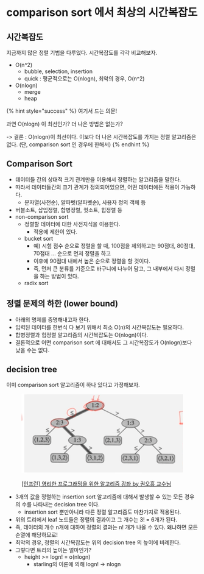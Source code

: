 # comparison sort 에서 최상의 시간복잡도

## 시간복잡도&#x20;

지금까지 많은 정렬 기법을 다루었다. 시간복잡도를 각각 비교해보자.&#x20;

* O(n^2)
  * bubble, selection, insertion
  * quick : 평균적으로는 O(nlogn), 최악의 경우, O(n^2)
* O(nlogn)
  * merge
  * heap&#x20;

{% hint style="success" %}
여기서 드는 의문!&#x20;

과연 O(nlogn) 이 최선인가? 더 나은 방법은 없는가?&#x20;

\-> 결론 : O(nlogn)이 최선이다. 이보다 더 나은 시간복잡도를 가지는 정렬 알고리즘은 없다. (단, comparison sort 인 경우에 한해서)&#x20;
{% endhint %}



## Comparison Sort&#x20;

* 데이터들 간의 상대적 크기 관계만을 이용해서 정렬하는 알고리즘을 말한다.&#x20;
* 따라서 데이터들간의 크기 관계가 정의되어있으면, 어떤 데이터에든 적용이 가능하다.&#x20;
  * 문자열(사전순), 알파벳(알파벳순), 사용자 정의 객체 등
* 버블소트, 삽입정렬, 합병정렬, 큇소트, 힙정렬 등&#x20;
* non-comparison sort
  * 정렬할 데이터에 대한 사전지식을 이용한다.&#x20;
    * 적용에 제한이 있다.
  * bucket sort&#x20;
    * 예) 시험 점수 순으로 정렬을 할 때, 100점을 제외하고는 90점대, 80점대, 70점대 ... 순으로 먼저 정렬을 하고&#x20;
    * 이후에 90점대 내에서 높은 순으로 정렬을 할 것이다.&#x20;
    * 즉, 먼저 큰 분류를 기준으로 바구니에 나누어 담고, 그 내부에서 다시 정렬을 하는 방법이 있다.  &#x20;
  * radix sort&#x20;



## 정렬 문제의 하한 (lower bound)

* 아래의 명제를 증명해내고자 한다.&#x20;
* 입력된 데이터를 한번식 다 보기 위해서 최소 O(n)의 시간복잡도는 필요하다.&#x20;
* 합병정렬과 힙정렬 알고리즘의 시간복잡도는 O(nlogn)이다.&#x20;
* 결론적으로 어떤 comparison sort 에 대해서도 그 시간복잡도가 O(nlogn)보다 낮을 수는 없다.

## decision tree

이미 comparison sort 알고리즘이 하나 있다고 가정해보자.&#x20;

<figure><img src="../../../.gitbook/assets/image (30) (1) (1) (2).png" alt=""><figcaption><p><a href="https://www.inflearn.com/course/%EC%95%8C%EA%B3%A0%EB%A6%AC%EC%A6%98-%EA%B0%95%EC%A2%8C">[인프런] 영리한 프로그래밍을 위한 알고리즘 강좌 by 권오흠 교수님</a></p></figcaption></figure>

* 3개의 값을 정렬하는 insertion sort 알고리즘에 대해서 발생할 수 있는 모든 경우의 수를 나타내는 decision tree 이다.&#x20;
  * insertion sort 뿐만아니라 다른 정렬 알고리즘도 마찬가지로 적용된다.&#x20;
* 위의 트리에서 leaf 노드들은 정렬의 결과이고 그 개수는 3! = 6개가 된다.&#x20;
* 즉, 데이터의 개수 n개에 대하여 정렬의 결과는 n! 개가 나올 수 있다. 왜냐하면 모든 순열에 해당하므로!&#x20;
* 최악의 경우, 정렬의 시간복잡도는 위의 decision tree 의 높이에 비례한다.&#x20;
* 그렇다면 트리의 높이는 얼마인가?&#x20;
  * height >= logn! = o(nlogn)&#x20;
    * starling의 이론에 의해 logn! -> nlogn&#x20;



